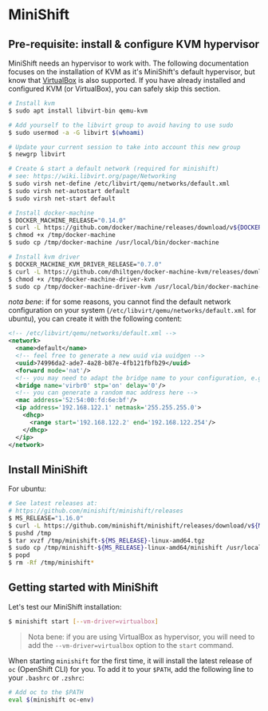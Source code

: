 # MiniShift

## Pre-requisite: install & configure KVM hypervisor

MiniShift needs an hypervisor to work with. The following documentation focuses
on the installation of KVM as it's MiniShift's default hypervisor, but know that
[VirtualBox](https://www.virtualbox.org/wiki/Downloads) is also supported. If
you have already installed and configured KVM (or VirtualBox), you can safely
skip this section.

```bash
# Install kvm
$ sudo apt install libvirt-bin qemu-kvm

# Add yourself to the libvirt group to avoid having to use sudo
$ sudo usermod -a -G libvirt $(whoami)

# Update your current session to take into account this new group
$ newgrp libvirt

# Create & start a default network (required for minishift)
# see: https://wiki.libvirt.org/page/Networking
$ sudo virsh net-define /etc/libvirt/qemu/networks/default.xml
$ sudo virsh net-autostart default
$ sudo virsh net-start default

# Install docker-machine
$ DOCKER_MACHINE_RELEASE="0.14.0"
$ curl -L https://github.com/docker/machine/releases/download/v${DOCKER_MACHINE_RELEASE}/docker-machine-`uname -s`-`uname -m` -o /tmp/docker-machine
$ chmod +x /tmp/docker-machine
$ sudo cp /tmp/docker-machine /usr/local/bin/docker-machine

# Install kvm driver
$ DOCKER_MACHINE_KVM_DRIVER_RELEASE="0.7.0"
$ curl -L https://github.com/dhiltgen/docker-machine-kvm/releases/download/v${DOCKER_MACHINE_KVM_DRIVER_RELEASE}/docker-machine-driver-kvm -o /tmp/docker-machine-driver-kvm
$ chmod +x /tmp/docker-machine-driver-kvm
$ sudo cp /tmp/docker-machine-driver-kvm /usr/local/bin/docker-machine-driver-kvm
```

_nota bene_: if for some reasons, you cannot find the default network
configuration on your system (`/etc/libvirt/qemu/networks/default.xml` for
ubuntu), you can create it with the following content:

```xml
<!-- /etc/libvirt/qemu/networks/default.xml -->
<network>
  <name>default</name>
  <!-- feel free to generate a new uuid via uuidgen -->
  <uuid>74996da2-ade7-4a28-b87e-4fb121fbfb29</uuid>
  <forward mode='nat'/>
  <!-- you may need to adapt the bridge name to your configuration, e.g. virbr1 -->
  <bridge name='virbr0' stp='on' delay='0'/>
  <!-- you can generate a random mac address here -->
  <mac address='52:54:00:fd:6e:bf'/>
  <ip address='192.168.122.1' netmask='255.255.255.0'>
    <dhcp>
      <range start='192.168.122.2' end='192.168.122.254'/>
    </dhcp>
  </ip>
</network>
```

## Install MiniShift

For ubuntu:

```bash
# See latest releases at:
# https://github.com/minishift/minishift/releases
$ MS_RELEASE="1.16.0"
$ curl -L https://github.com/minishift/minishift/releases/download/v${MS_RELEASE}/minishift-${MS_RELEASE}-linux-amd64.tgz -o /tmp/minishift-${MS_RELEASE}-linux-amd64.tgz
$ pushd /tmp
$ tar xvzf /tmp/minishift-${MS_RELEASE}-linux-amd64.tgz
$ sudo cp /tmp/minishift-${MS_RELEASE}-linux-amd64/minishift /usr/local/bin/minishift
$ popd
$ rm -Rf /tmp/minishift*
```

## Getting started with MiniShift

Let's test our MiniShift installation:

```bash
$ minishift start [--vm-driver=virtualbox]
```

> Nota bene: if you are using VirtualBox as hypervisor, you will need to add the
> `--vm-driver=virtualbox` option to the `start` command.

When starting `minishift` for the first time, it will install the latest release
of `oc` (OpenShift CLI) for you. To add it to your `$PATH`, add the following
line to your `.bashrc` or `.zshrc`:

```bash
# Add oc to the $PATH
eval $(minishift oc-env)
```
